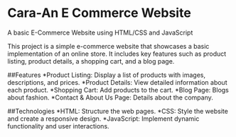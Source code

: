 # Cara-An E Commerce Website
A basic E-Commerce Website using HTML/CSS and JavaScript


This project is a simple e-commerce website that showcases a basic implementation of an online store. It includes key features such as product listing, product details, a shopping cart, and a blog page.

##Features
*Product Listing: Display a list of products with images, descriptions, and prices.
*Product Details: View detailed information about each product.
*Shopping Cart: Add products to the cart.
*Blog Page: Blogs about fashion.
*Contact & About Us Page: Details about the company.

##Technologies
*HTML: Structure the web pages.
*CSS: Style the website and create a responsive design.
*JavaScript: Implement dynamic functionality and user interactions.

